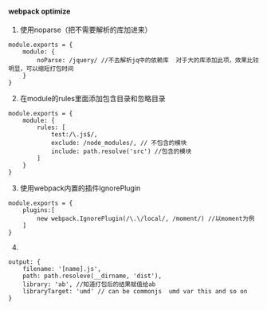 #### webpack optimize
1. 使用noparse（把不需要解析的库加进来）

```
module.exports = {
    module: {
        noParse: /jquery/ //不去解析jq中的依赖库  对于大的库添加此项，效果比较明显，可以缩短打包时间
    }
}
```

2. 在module的rules里面添加包含目录和忽略目录
```
module.exports = {
    module: {
        rules: [
            test:/\.js$/,
            exclude: /node_modules/, // 不包含的模块
            include: path.resolve('src') //包含的模块
        ]
    }
}
```

3. 使用webpack内置的插件IgnorePlugin
```
module.exports = {
    plugins:[
        new webpack.IgnorePlugin(/\.\/local/, /moment/) //以moment为例
    ]
}
```
4. 
```
output: {
    filename: '[name].js',
    path: path.resoleve(__dirname, 'dist'),
    library: 'ab', //知道打包后的结果赋值给ab
    libraryTarget: 'umd' // can be commonjs  umd var this and so on
}
```